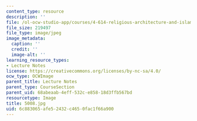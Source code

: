 ```yaml
---
content_type: resource
description: ''
file: /ol-ocw-studio-app/courses/4-614-religious-architecture-and-islamic-cultures-fall-2002/6c883065afe52432c4650fac1f66a900_5008.jpg
file_size: 219497
file_type: image/jpeg
image_metadata:
  caption: ''
  credit: ''
  image-alt: ''
learning_resource_types:
- Lecture Notes
license: https://creativecommons.org/licenses/by-nc-sa/4.0/
ocw_type: OCWImage
parent_title: Lecture Notes
parent_type: CourseSection
parent_uid: 68abeaab-4eff-532c-e858-18d3ffb567bd
resourcetype: Image
title: 5008.jpg
uid: 6c883065-afe5-2432-c465-0fac1f66a900
---
```


